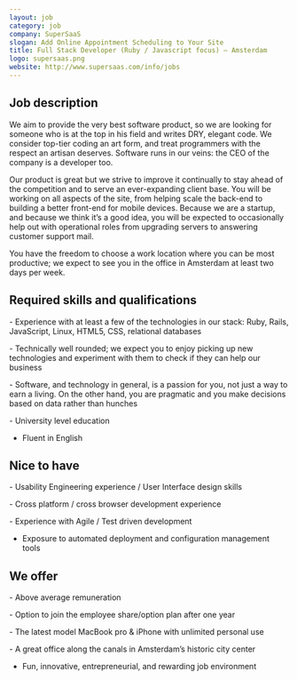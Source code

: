 ```yaml
---
layout: job
category: job
company: SuperSaaS
slogan: Add Online Appointment Scheduling to Your Site
title: Full Stack Developer (Ruby / Javascript focus) — Amsterdam
logo: supersaas.png
website: http://www.supersaas.com/info/jobs
---
```


Job description
---------------

We aim to provide the very best software product, so we are looking for
someone who is at the top in his field and writes DRY, elegant code. We
consider top-tier coding an art form, and treat programmers with the
respect an artisan deserves. Software runs in our veins: the CEO of the
company is a developer too.

<!--more-->
Our product is great but we strive to improve it continually to stay
ahead of the competition and to serve an ever-expanding client base. You
will be working on all aspects of the site, from helping scale the
back-end to building a better front-end for mobile devices. Because we
are a startup, and because we think it’s a good idea, you will be
expected to occasionally help out with operational roles from upgrading
servers to answering customer support mail.

You have the freedom to choose a work location where you can be most
productive; we expect to see you in the office in Amsterdam at least two
days per week.

Required skills and qualifications
----------------------------------

\- Experience with at least a few of the technologies in our stack:
Ruby, Rails, JavaScript, Linux, HTML5, CSS, relational databases

\- Technically well rounded; we expect you to enjoy picking up new
technologies and experiment with them to check if they can help our
business

\- Software, and technology in general, is a passion for you, not just a
way to earn a living. On the other hand, you are pragmatic and you make
decisions based on data rather than hunches

\- University level education  
- Fluent in English

Nice to have
------------

\- Usability Engineering experience / User Interface design skills

\- Cross platform / cross browser development experience

\- Experience with Agile / Test driven development  
- Exposure to automated deployment and configuration management tools

We offer
--------

\- Above average remuneration

\- Option to join the employee share/option plan after one year

\- The latest model MacBook pro & iPhone with unlimited personal use

\- A great office along the canals in Amsterdam’s historic city center  
- Fun, innovative, entrepreneurial, and rewarding job environment
